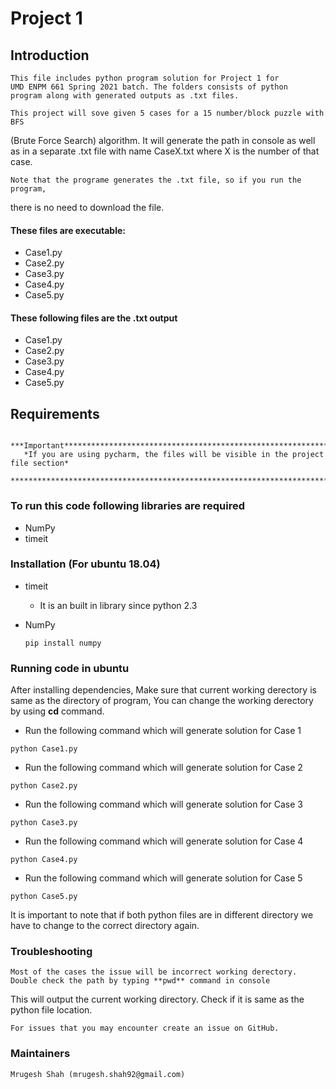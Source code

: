 # Project 1

## Introduction 
  	This file includes python program solution for Project 1 for
	UMD ENPM 661 Spring 2021 batch. The folders consists of python
	program along with generated outputs as .txt files.
  
    This project will sove given 5 cases for a 15 number/block puzzle with BFS 
  (Brute Force Search) algorithm. It will generate the path in console as well
  as in a separate .txt file with name CaseX.txt where X is the number of that case.
  
    Note that the programe generates the .txt file, so if you run the program,
  there is no need to download the file.
	
#### These files are executable:
  * Case1.py
  * Case2.py
  * Case3.py
  * Case4.py
  * Case5.py
 
#### These following files are the .txt output
  * Case1.py
  * Case2.py
  * Case3.py
  * Case4.py
  * Case5.py
 
 
## Requirements
       ***Important*********************************************************************
       *If you are using pycharm, the files will be visible in the project file section*
       *********************************************************************************
       
### To run this code following libraries are required
* NumPy
* timeit

### Installation (For ubuntu 18.04)
* timeit
     * It is an built in library since python 2.3


* NumPy
	````
	pip install numpy
	````
	
### Running code in ubuntu
After installing dependencies, 
Make sure that current working derectory is same as the directory of program,
You can change the working derectory by using **cd** command.

* Run the following command which will generate solution for Case 1
````
python Case1.py
````
* Run the following command which will generate solution for Case 2
````
python Case2.py
````
* Run the following command which will generate solution for Case 3
````
python Case3.py
````
* Run the following command which will generate solution for Case 4
````
python Case4.py
````
* Run the following command which will generate solution for Case 5
````
python Case5.py
````

It is important to note that if both python files are in different directory
we have to change to the correct directory again.


### Troubleshooting ###
	Most of the cases the issue will be incorrect working derectory.
	Double check the path by typing **pwd** command in console
  This will output the current working directory.
  Check if it is same as the python file location.

	For issues that you may encounter create an issue on GitHub.
  
### Maintainers ###
	Mrugesh Shah (mrugesh.shah92@gmail.com)
